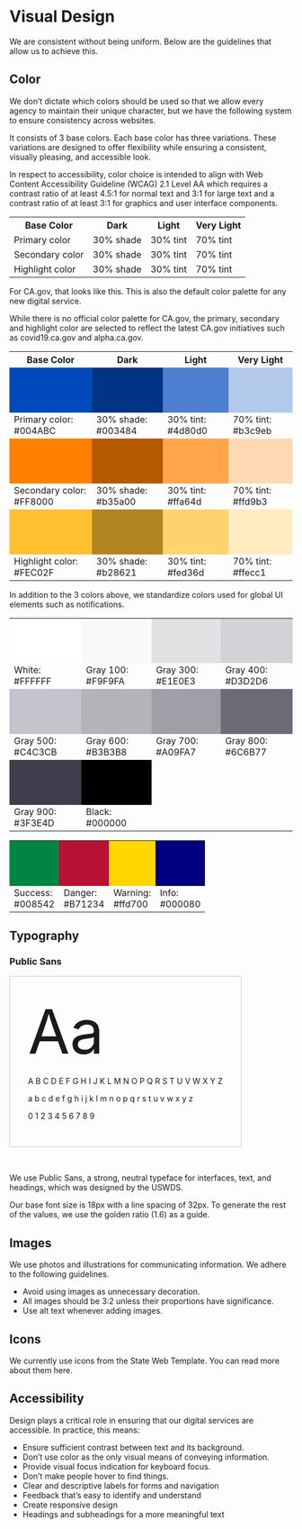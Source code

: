 # Visual Design

We are consistent without being uniform. Below are the guidelines that allow us to achieve this.

## Color

We don’t dictate which colors should be used so that we allow every agency to maintain their unique character, but we have the following system to ensure  consistency across websites. 

It consists of 3 base colors. Each base color has three variations. These variations are designed to offer flexibility while ensuring a consistent, visually pleasing, and accessible look.

In respect to accessibility, color choice is intended to align with Web Content Accessibility Guideline (WCAG) 2.1 Level AA which requires a contrast ratio of at least 4.5:1 for normal text and 3:1 for large text and a  contrast ratio of at least 3:1 for graphics and user interface components.

<span class="cagov-table">
  <table width="100%">
    <tr>
      <th>Base Color</th><th>Dark</th><th>Light</th><th>Very Light</th>
    </tr>
    <tr>
      <td>Primary color</td><td>30% shade</td><td>30% tint</td><td>70% tint</td>
    </tr>
    <tr>
      <td>Secondary color</td><td>30% shade</td><td>30% tint</td><td>70% tint</td>
    </tr>
    <tr>
      <td>Highlight color</td><td>30% shade</td><td>30% tint</td><td>70% tint</td>
    </tr>
  </table>
</span>

For CA.gov, that looks like this. This is also the default color palette for any new digital service.

While there is no official color palette for CA.gov, the primary, secondary and highlight color are selected to reflect the latest CA.gov initiatives such as covid19.ca.gov and alpha.ca.gov. 
<style>
  .cagov-table table {
    width: 100%;
  }
  .cagov-table table.partial-borders {
    border-bottom: none;
    border-right: none;
  }
  .bgcolor-chips td {
    height: 5rem;
  }
  .font-demo {
    border: solid 1px #ccc;
    padding: 2rem;
    display: inline-block;
    margin-bottom: 2rem;
  }
</style>
<span class="cagov-table">
  <table>
    <tr>
      <th>Base Color</th><th>Dark</th><th>Light</th><th>Very Light</th>
    </tr>
    <tr class="bgcolor-chips">
      <td style="background-color: #004ABC;"></td><td style="background-color: #003484;"></td><td style="background-color: #4d80d0;"></td><td style="background-color: #b3c9eb;"></td>
    </tr>
    <tr>
      <td>Primary color: #004ABC</td><td>30% shade: #003484</td><td>30% tint: #4d80d0</td><td>70% tint: #b3c9eb</td>
    </tr>
    <tr class="bgcolor-chips">
      <td style="background-color: #FF8000;"></td><td style="background-color: #b35a00;"></td><td style="background-color: #ffa64d;"></td><td style="background-color: #ffd9b3;"></td>
    </tr>
    <tr>
      <td>Secondary color: #FF8000</td><td>30% shade: #b35a00</td><td>30% tint: #ffa64d</td><td>70% tint: #ffd9b3</td>
    </tr>
    <tr class="bgcolor-chips">
      <td style="background-color: #FEC02F;"></td><td style="background-color: #b28621;"></td><td style="background-color: #fed36d;"></td><td style="background-color: #ffecc1;"></td>
    </tr>
    <tr>
      <td>Highlight color: #FEC02F</td><td>30% shade: #b28621</td><td>30% tint: #fed36d</td><td>70% tint: #ffecc1</td>
    </tr>
  </table>
</span>

In addition to the 3 colors above, we standardize colors used for global UI elements such as notifications.

<span class="cagov-table">
  <table class="partial-borders">
    <tr class="bgcolor-chips">
      <td style="background-color: #FFFFFF;"></td><td style="background-color: #F9F9FA;"></td><td style="background-color: #E1E0E3;"></td><td style="background-color: #D3D2D6;"></td>
    </tr>
    <tr>
      <td>White:<br>#FFFFFF</td><td>Gray 100: #F9F9FA</td><td>Gray 300: #E1E0E3</td><td>Gray 400: #D3D2D6</td>
    </tr>
    <tr class="bgcolor-chips">
      <td style="background-color: #C4C3CB;"></td><td style="background-color: #B3B3B8;"></td><td style="background-color: #A09FA7;"></td><td style="background-color: #6C6B77;"></td>
    </tr>
    <tr>
      <td>Gray 500: #C4C3CB</td><td>Gray 600: #B3B3B8</td><td>Gray 700: #A09FA7</td><td>Gray 800: #6C6B77</td>
    </tr>
    <tr class="bgcolor-chips">
      <td style="background-color: #3F3E4D;"></td><td style="background-color: #000000;"></td>
    </tr>
    <tr>
      <td>Gray 900: #3F3E4D</td><td>Black:<br>#000000</td>
    </tr>
  </table>
</span>

<span class="cagov-table">
  <table>
    <tr class="bgcolor-chips">
      <td style="background-color: #008542;"></td><td style="background-color: #B71234;"></td><td style="background-color: #ffd700;"></td><td style="background-color: #000080;"></td>
    </tr>
    <tr>
      <td>Success:<br>#008542</td><td>Danger:<br>#B71234</td><td>Warning:<br>#ffd700</td><td>Info:<br>#000080</td>
    </tr>
  </table>
</span>

## Typography

### Public Sans

<div class="font-demo">
  <div style="font-size: 6.75rem;">Aa</div>
  <p>A B C D E F G H I J K L M N O P Q R S T U V W X Y Z</p>
  <p>a b c d e f g h i j k l m n o p q r s t u v w x y z</p>
  <p>0 1 2 3 4 5 6 7 8 9</p>
</div>

We use Public Sans, a strong, neutral typeface for interfaces, text, and headings, which was designed by the USWDS.

Our base font size is 18px with a line spacing of 32px. To generate the rest of the values, we use the golden ratio (1.6) as a guide.

## Images

We use photos and illustrations for communicating information. We adhere to the following guidelines.
- Avoid using images as unnecessary decoration.
- All images should be 3:2 unless their proportions have significance. 
- Use alt text whenever adding images.

## Icons

We currently use icons from the State Web Template. You can read more about them here.

## Accessibility

Design plays a critical role in ensuring that our digital services are accessible. In practice, this means:
- Ensure sufficient contrast between text and its background.
- Don’t use color as the only visual means of conveying information.
- Provide visual focus indication for keyboard focus.
- Don’t make people hover to find things.
- Clear and descriptive labels for forms and navigation
- Feedback that’s easy to identify and understand 
- Create responsive design
- Headings and subheadings for a more meaningful text